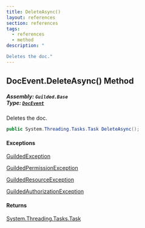 ```yaml
---
title: DeleteAsync()
layout: references
section: references
tags:
  - references
  - method
description: "

Deletes the doc."
---
```


## DocEvent.DeleteAsync() Method
##### **Assembly:** `Guilded.Base`<br/>**Type:** [`DocEvent`](DocEvent 'Guilded.Base.Events.DocEvent')

Deletes the doc.

```csharp
public System.Threading.Tasks.Task DeleteAsync();
```

#### Exceptions

[GuildedException](GuildedException 'Guilded.Base.GuildedException')

[GuildedPermissionException](GuildedPermissionException 'Guilded.Base.GuildedPermissionException')

[GuildedResourceException](GuildedResourceException 'Guilded.Base.GuildedResourceException')

[GuildedAuthorizationException](GuildedAuthorizationException 'Guilded.Base.GuildedAuthorizationException')

#### Returns
[System.Threading.Tasks.Task](https://docs.microsoft.com/en-us/dotnet/api/System.Threading.Tasks.Task 'System.Threading.Tasks.Task')